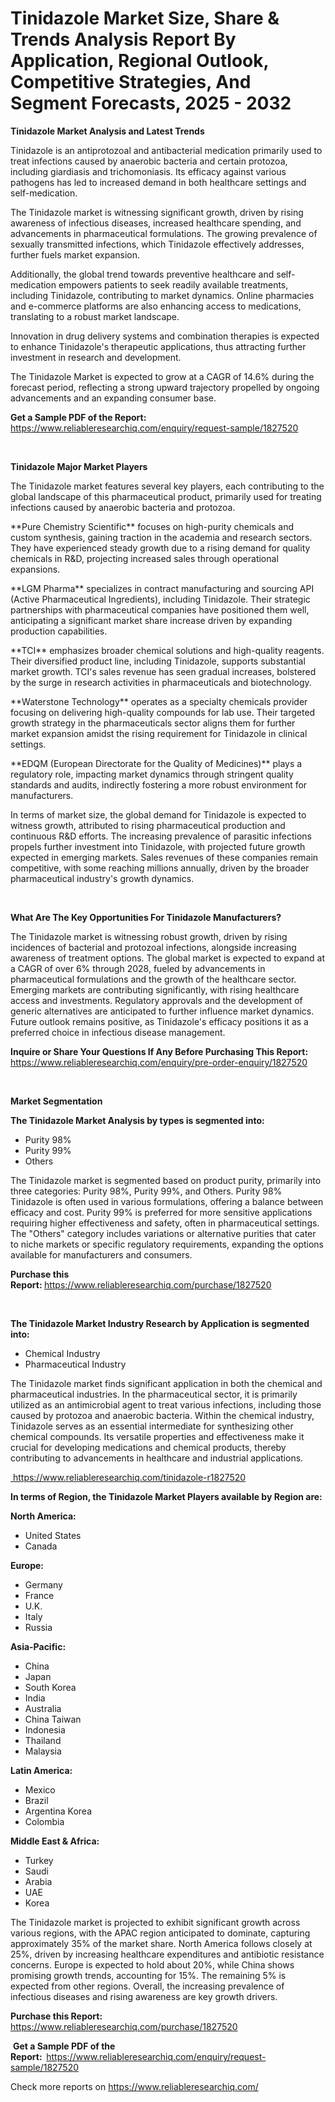 <p><h1>Tinidazole Market Size, Share & Trends Analysis Report By Application, Regional Outlook, Competitive Strategies, And Segment Forecasts, 2025 - 2032</h1></p><p><strong>Tinidazole Market Analysis and Latest Trends</strong></p>
<p><p>Tinidazole is an antiprotozoal and antibacterial medication primarily used to treat infections caused by anaerobic bacteria and certain protozoa, including giardiasis and trichomoniasis. Its efficacy against various pathogens has led to increased demand in both healthcare settings and self-medication.</p><p>The Tinidazole market is witnessing significant growth, driven by rising awareness of infectious diseases, increased healthcare spending, and advancements in pharmaceutical formulations. The growing prevalence of sexually transmitted infections, which Tinidazole effectively addresses, further fuels market expansion. </p><p>Additionally, the global trend towards preventive healthcare and self-medication empowers patients to seek readily available treatments, including Tinidazole, contributing to market dynamics. Online pharmacies and e-commerce platforms are also enhancing access to medications, translating to a robust market landscape. </p><p>Innovation in drug delivery systems and combination therapies is expected to enhance Tinidazole's therapeutic applications, thus attracting further investment in research and development. </p><p>The Tinidazole Market is expected to grow at a CAGR of 14.6% during the forecast period, reflecting a strong upward trajectory propelled by ongoing advancements and an expanding consumer base.</p></p>
<p><strong>Get a Sample PDF of the Report:&nbsp;</strong> <a href="https://www.reliableresearchiq.com/enquiry/request-sample/1827520?utm_campaign=1129&utm_medium=2&utm_source=Github&utm_content=ia&utm_term=31012025&utm_id=tinidazole">https://www.reliableresearchiq.com/enquiry/request-sample/1827520</a></p>
<p>&nbsp;</p>
<p><strong>Tinidazole Major Market Players</strong></p>
<p><p>The Tinidazole market features several key players, each contributing to the global landscape of this pharmaceutical product, primarily used for treating infections caused by anaerobic bacteria and protozoa. </p><p>**Pure Chemistry Scientific** focuses on high-purity chemicals and custom synthesis, gaining traction in the academia and research sectors. They have experienced steady growth due to a rising demand for quality chemicals in R&D, projecting increased sales through operational expansions.</p><p>**LGM Pharma** specializes in contract manufacturing and sourcing API (Active Pharmaceutical Ingredients), including Tinidazole. Their strategic partnerships with pharmaceutical companies have positioned them well, anticipating a significant market share increase driven by expanding production capabilities.</p><p>**TCI** emphasizes broader chemical solutions and high-quality reagents. Their diversified product line, including Tinidazole, supports substantial market growth. TCI's sales revenue has seen gradual increases, bolstered by the surge in research activities in pharmaceuticals and biotechnology.</p><p>**Waterstone Technology** operates as a specialty chemicals provider focusing on delivering high-quality compounds for lab use. Their targeted growth strategy in the pharmaceuticals sector aligns them for further market expansion amidst the rising requirement for Tinidazole in clinical settings.</p><p>**EDQM (European Directorate for the Quality of Medicines)** plays a regulatory role, impacting market dynamics through stringent quality standards and audits, indirectly fostering a more robust environment for manufacturers.</p><p>In terms of market size, the global demand for Tinidazole is expected to witness growth, attributed to rising pharmaceutical production and continuous R&D efforts. The increasing prevalence of parasitic infections propels further investment into Tinidazole, with projected future growth expected in emerging markets. Sales revenues of these companies remain competitive, with some reaching millions annually, driven by the broader pharmaceutical industry's growth dynamics.</p></p>
<p>&nbsp;</p>
<p><strong>What Are The Key Opportunities For Tinidazole Manufacturers?</strong></p>
<p><p>The Tinidazole market is witnessing robust growth, driven by rising incidences of bacterial and protozoal infections, alongside increasing awareness of treatment options. The global market is expected to expand at a CAGR of over 6% through 2028, fueled by advancements in pharmaceutical formulations and the growth of the healthcare sector. Emerging markets are contributing significantly, with rising healthcare access and investments. Regulatory approvals and the development of generic alternatives are anticipated to further influence market dynamics. Future outlook remains positive, as Tinidazole's efficacy positions it as a preferred choice in infectious disease management.</p></p>
<p><strong>Inquire or Share Your Questions If Any Before Purchasing This Report:</strong> <a href="https://www.reliableresearchiq.com/enquiry/pre-order-enquiry/1827520?utm_campaign=1129&utm_medium=2&utm_source=Github&utm_content=ia&utm_term=31012025&utm_id=tinidazole">https://www.reliableresearchiq.com/enquiry/pre-order-enquiry/1827520</a></p>
<p>&nbsp;</p>
<p><strong>Market Segmentation</strong></p>
<p><strong>The Tinidazole Market Analysis by types is segmented into:</strong></p>
<p><ul><li>Purity 98%</li><li>Purity 99%</li><li>Others</li></ul></p>
<p><p>The Tinidazole market is segmented based on product purity, primarily into three categories: Purity 98%, Purity 99%, and Others. Purity 98% Tinidazole is often used in various formulations, offering a balance between efficacy and cost. Purity 99% is preferred for more sensitive applications requiring higher effectiveness and safety, often in pharmaceutical settings. The "Others" category includes variations or alternative purities that cater to niche markets or specific regulatory requirements, expanding the options available for manufacturers and consumers.</p></p>
<p><strong>Purchase this Report:&nbsp;</strong><a href="https://www.reliableresearchiq.com/purchase/1827520?utm_campaign=1129&utm_medium=2&utm_source=Github&utm_content=ia&utm_term=31012025&utm_id=tinidazole">https://www.reliableresearchiq.com/purchase/1827520</a></p>
<p>&nbsp;</p>
<p><strong>The Tinidazole Market Industry Research by Application is segmented into:</strong></p>
<p><ul><li>Chemical Industry</li><li>Pharmaceutical Industry</li></ul></p>
<p><p>The Tinidazole market finds significant application in both the chemical and pharmaceutical industries. In the pharmaceutical sector, it is primarily utilized as an antimicrobial agent to treat various infections, including those caused by protozoa and anaerobic bacteria. Within the chemical industry, Tinidazole serves as an essential intermediate for synthesizing other chemical compounds. Its versatile properties and effectiveness make it crucial for developing medications and chemical products, thereby contributing to advancements in healthcare and industrial applications.</p></p>
<p><a href="https://www.reliableresearchiq.com/tinidazole-r1827520?utm_campaign=1129&utm_medium=2&utm_source=Github&utm_content=ia&utm_term=31012025&utm_id=tinidazole">&nbsp;https://www.reliableresearchiq.com/tinidazole-r1827520</a></p>
<p><strong>In terms of Region, the Tinidazole Market Players available by Region are:</strong></p>
<p>
    <p> <strong> North America: </strong>
        <ul>
            <li>United States</li>
            <li>Canada</li>
        </ul>
        </p> 
    <p> <strong> Europe: </strong>
        <ul>
            <li>Germany</li>
            <li>France</li>
            <li>U.K.</li>
            <li>Italy</li>
            <li>Russia</li>
        </ul>
        </p> 
    <p> <strong> Asia-Pacific: </strong>
        <ul>
            <li>China</li>
            <li>Japan</li>
            <li>South Korea</li>
            <li>India</li>
            <li>Australia</li>
            <li>China Taiwan</li>
            <li>Indonesia</li>
            <li>Thailand</li>
            <li>Malaysia</li>
        </ul>
        </p> 
    <p> <strong> Latin America: </strong>
        <ul>
            <li>Mexico</li>
            <li>Brazil</li>
            <li>Argentina Korea</li>
            <li>Colombia</li>
        </ul>
        </p> 
    <p> <strong> Middle East & Africa: </strong>
        <ul>
            <li>Turkey</li>
            <li>Saudi</li>
            <li>Arabia</li>
            <li>UAE</li>
            <li>Korea</li>
        </ul>
    </p>
    </p>
<p><p>The Tinidazole market is projected to exhibit significant growth across various regions, with the APAC region anticipated to dominate, capturing approximately 35% of the market share. North America follows closely at 25%, driven by increasing healthcare expenditures and antibiotic resistance concerns. Europe is expected to hold about 20%, while China shows promising growth trends, accounting for 15%. The remaining 5% is expected from other regions. Overall, the increasing prevalence of infectious diseases and rising awareness are key growth drivers.</p></p>
<p><strong>Purchase this Report: </strong><a href="https://www.reliableresearchiq.com/purchase/1827520?utm_campaign=1129&utm_medium=2&utm_source=Github&utm_content=ia&utm_term=31012025&utm_id=tinidazole">https://www.reliableresearchiq.com/purchase/1827520</a></p>
<p>&nbsp;<strong>Get a Sample PDF of the Report:&nbsp;&nbsp;</strong><a href="https://www.reliableresearchiq.com/enquiry/request-sample/1827520?utm_campaign=1129&utm_medium=2&utm_source=Github&utm_content=ia&utm_term=31012025&utm_id=tinidazole">https://www.reliableresearchiq.com/enquiry/request-sample/1827520</a></p>
<p><strong></strong></p>
<p>Check more reports on <a href="https://www.reliableresearchiq.com/?utm_campaign=1129&utm_medium=2&utm_source=Github&utm_content=ia&utm_term=31012025&utm_id=tinidazole">https://www.reliableresearchiq.com/</a></p>